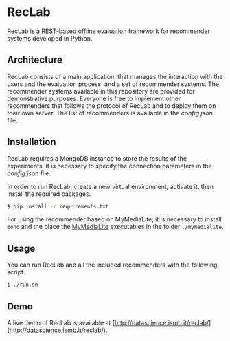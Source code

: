 # RecLab

RecLab is a REST-based offline evaluation framework for recommender systems developed in Python.

## Architecture

RecLab consists of a main application, that manages the interaction with the users and the evaluation process, and a set
of recommender systems. The recommender systems available in this repository are provided for demonstrative purposes.
Everyone is free to implement other recommenders that follows the protocol of RecLab and to deploy them on their own
server. The list of recommenders is available in the _config.json_ file.

## Installation

RecLab requires a MongoDB instance to store the results of the experiments. It is necessary to specify the connection
parameters in the _config.json_ file.

In order to run RecLab, create a new virtual environment, activate it, then install the required packages.

```bash
$ pip install -r requirements.txt
```

For using the recommender based on MyMediaLite, it is necessary to install `mono` and the place the
[MyMediaLite](http://www.mymedialite.net/download/index.html) executables in the folder `./mymedialite`.

## Usage

You can run RecLab and all the included recommenders with the following script.

```bash
$ ./run.sh
```

## Demo

A live demo of RecLab is available at [http://datascience.ismb.it/reclab/](http://datascience.ismb.it/reclab/).